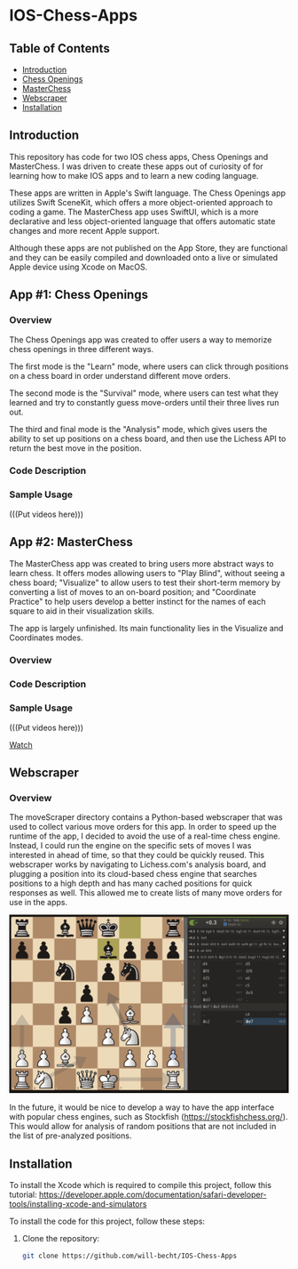 # IOS-Chess-Apps

## Table of Contents
- [Introduction](#introduction)
- [Chess Openings](#app-1-chess-openings)
- [MasterChess](#app-2-masterchess)
- [Webscraper](#webscraper)
- [Installation](#installation)

## Introduction
This repository has code for two IOS chess apps, Chess Openings and MasterChess. I was driven to create these apps out of curiosity of for learning how to make IOS apps and to learn a new coding language.   

These apps are written in Apple's Swift language. The Chess Openings app utilizes Swift SceneKit, which offers a more object-oriented approach to coding a game. The MasterChess app uses SwiftUI, which is a more declarative and less object-oriented language that offers automatic state changes and more recent Apple support.   

Although these apps are not published on the App Store, they are functional and they can be easily compiled and downloaded onto a live or simulated Apple device using Xcode on MacOS.

## App #1: Chess Openings
### Overview
The Chess Openings app was created to offer users a way to memorize chess openings in three different ways.   

The first mode is the "Learn" mode, where users can click through positions on a chess board in order understand different move orders.    

The second mode is the "Survival" mode, where users can test what they learned and try to constantly guess move-orders until their three lives run out.    

The third and final mode is the "Analysis" mode, which gives users the ability to set up positions on a chess board, and then use the Lichess API to return the best move in the position.

### Code Description
### Sample Usage
(((Put videos here)))

## App #2: MasterChess
The MasterChess app was created to bring users more abstract ways to learn chess. It offers modes allowing users to "Play Blind", without seeing a chess board; "Visualize" to allow users to test their short-term memory by converting a list of moves to an on-board position; and "Coordinate Practice" to help users develop a better instinct for the names of each square to aid in their visualization skills.   

The app is largely unfinished. Its main functionality lies in the Visualize and Coordinates modes.

### Overview
### Code Description
### Sample Usage
(((Put videos here)))

[Watch](MasterChess/MasterChessSample.mov)


## Webscraper
### Overview
The moveScraper directory contains a Python-based webscraper that was used to collect various move orders for this app. In order to speed up the runtime of the app, I decided to avoid the use of a real-time chess engine. Instead, I could run the engine on the specific sets of moves I was interested in ahead of time, so that they could be quickly reused. This webscraper works by navigating to Lichess.com's analysis board, and plugging a position into its cloud-based chess engine that searches positions to a high depth and has many cached positions for quick responses as well. This allowed me to create lists of many move orders for use in the apps.   

![Flight Software](moveScraper/lichess.png)

In the future, it would be nice to develop a way to have the app interface with popular chess engines, such as Stockfish (https://stockfishchess.org/). This would allow for analysis of random positions that are not included in the list of pre-analyzed positions.



## Installation
To install the Xcode which is required to compile this project, follow this tutorial:
https://developer.apple.com/documentation/safari-developer-tools/installing-xcode-and-simulators

To install the code for this project, follow these steps:

1. Clone the repository:
   ```bash
   git clone https://github.com/will-becht/IOS-Chess-Apps

